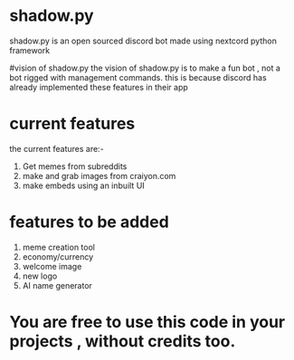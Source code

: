 # shadow.py
shadow.py is an open sourced discord bot made using nextcord python framework

#vision of shadow.py
the vision of shadow.py is to make a fun bot , not a bot rigged with management commands. this is because discord has already implemented these features in their app

# current features
the current features are:-
1. Get memes from subreddits
2. make and grab images from craiyon.com
3. make embeds using an inbuilt UI

# features to be added
1. meme creation tool
2. economy/currency
3. welcome image
4. new logo
5. AI name generator

# You are free to use this code in your projects , without credits too.
